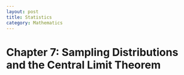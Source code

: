 ```yaml
---
layout: post
title: Statistics
category: Mathematics
---
```


# Chapter 7: Sampling Distributions and the Central Limit Theorem
